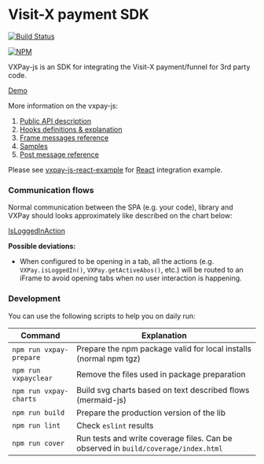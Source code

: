 # Visit-X payment SDK

[![Build Status](https://travis-ci.org/VISIT-X/vxpay-js.svg?branch=master)](https://travis-ci.org/VISIT-X/vxpay-js)

[![NPM](https://nodei.co/npm/vxpay-js.png)](https://nodei.co/npm/vxpay-js/)

VXPay-js is an SDK for integrating the Visit-X payment/funnel for 3rd party code.

[Demo](https://visit-x.github.io/vxpay-js/demo.html)

More information on the vxpay-js:
1. [Public API description](https://github.com/VISIT-X/vxpay-js/wiki/01-Public-API)
1. [Hooks definitions & explanation](https://github.com/VISIT-X/vxpay-js/wiki/02---Hooks)
1. [Frame messages reference](https://github.com/VISIT-X/vxpay-js/wiki/04-Messages-reference)
1. [Samples](https://github.com/VISIT-X/vxpay-js/wiki/05-Samples)
1. [Post message reference](https://github.com/VISIT-X/vxpay-js/wiki/04-Messages-reference)

Please see [vxpay-js-react-example](https://github.com/VISIT-X/vxpay-js-react-example) for [React](https://github.com/facebook/react) integration example.

### Communication flows

Normal communication between the SPA (e.g. your code), library and VXPay should looks approximately like described on the chart below:

[IsLoggedInAction](https://raw.githubusercontent.com/VISIT-X/vxpay-js/feature-mermaid/docs/charts/IsLoggedInAction.svg)

__Possible deviations:__

- When configured to be opening in a tab, all the actions (e.g. `VXPay.isLoggedIn()`, `VXPay.getActiveAbos()`, etc.) will be routed to an iFrame to avoid opening tabs when no user interaction is happening. 

### Development

You can use the following scripts to help you on daily run:

| Command | Explanation |
| ------- | ----------- |
| `npm run vxpay-prepare` | Prepare the npm package valid for local installs (normal npm tgz) | 
| `npm run vxpayclear` | Remove the files used in package preparation |
| `npm run vxpay-charts` | Build svg charts based on text described flows (mermaid-js) |
| `npm run build` | Prepare the production version of the lib |
| `npm run lint` | Check `eslint` results |
| `npm run cover` | Run tests and write coverage files. Can be observed in `build/coverage/index.html` |
 
